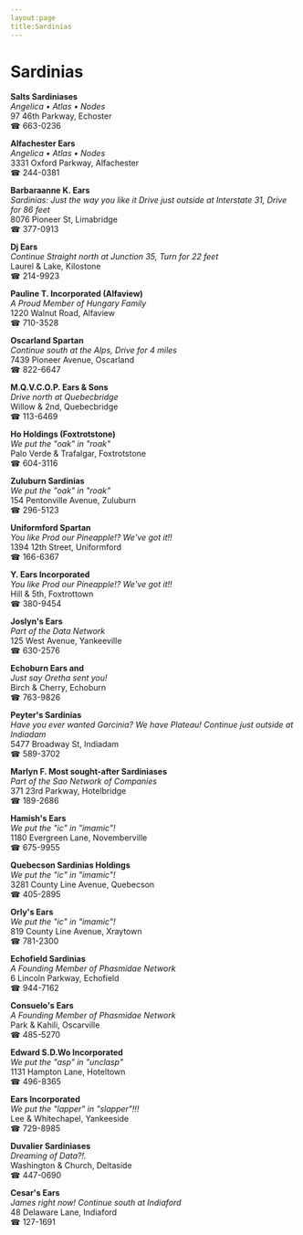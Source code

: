```yaml
---
layout:page
title:Sardinias
---
```

# Sardinias

**Salts Sardiniases**  
_Angelica • Atlas • Nodes_  
97 46th Parkway, Echoster  
☎ 663-0236



**Alfachester Ears**  
_Angelica • Atlas • Nodes_  
3331 Oxford Parkway, Alfachester  
☎ 244-0381



**Barbaraanne K. Ears**  
_Sardinias: Just the way you like it 
Drive just outside at Interstate 31, Drive for 86 feet_  
8076 Pioneer St, Limabridge  
☎ 377-0913



**Dj Ears**  
_Continue Straight north at Junction 35, Turn for 22 feet_  
Laurel & Lake, Kilostone  
☎ 214-9923



**Pauline T. Incorporated (Alfaview)**  
_A Proud Member of Hungary Family_  
1220 Walnut Road, Alfaview  
☎ 710-3528



**Oscarland Spartan**  
_Continue south at the Alps, Drive for 4 miles_  
7439 Pioneer Avenue, Oscarland  
☎ 822-6647



**M.Q.V.C.O.P. Ears & Sons**  
_Drive north at Quebecbridge_  
Willow & 2nd, Quebecbridge  
☎ 113-6469



**Ho Holdings (Foxtrotstone)**  
_We put the "oak" in "roak"_  
Palo Verde & Trafalgar, Foxtrotstone  
☎ 604-3116



**Zuluburn Sardinias**  
_We put the "oak" in "roak"_  
154 Pentonville Avenue, Zuluburn  
☎ 296-5123



**Uniformford Spartan**  
_You like Prod our Pineapple!? We've got it!!_  
1394 12th Street, Uniformford  
☎ 166-6367



**Y. Ears Incorporated**  
_You like Prod our Pineapple!? We've got it!!_  
Hill & 5th, Foxtrottown  
☎ 380-9454



**Joslyn's Ears**  
_Part of the Data Network_  
125 West Avenue, Yankeeville  
☎ 630-2576



**Echoburn Ears and**  
_Just say Oretha sent you!_  
Birch & Cherry, Echoburn  
☎ 763-9826



**Peyter's Sardinias**  
_Have you ever wanted Garcinia? We have Plateau! 
Continue just outside at Indiadam_  
5477 Broadway St, Indiadam  
☎ 589-3702



**Marlyn F. Most sought-after Sardiniases**  
_Part of the Sao Network of Companies_  
371 23rd Parkway, Hotelbridge  
☎ 189-2686



**Hamish's Ears**  
_We put the "ic" in "imamic"!_  
1180 Evergreen Lane, Novemberville  
☎ 675-9955



**Quebecson Sardinias Holdings**  
_We put the "ic" in "imamic"!_  
3281 County Line Avenue, Quebecson  
☎ 405-2895



**Orly's Ears**  
_We put the "ic" in "imamic"!_  
819 County Line Avenue, Xraytown  
☎ 781-2300



**Echofield Sardinias**  
_A Founding Member of Phasmidae Network_  
6 Lincoln Parkway, Echofield  
☎ 944-7162



**Consuelo's Ears**  
_A Founding Member of Phasmidae Network_  
Park & Kahili, Oscarville  
☎ 485-5270



**Edward S.D.Wo Incorporated**  
_We put the "asp" in "unclasp"_  
1131 Hampton Lane, Hoteltown  
☎ 496-8365



**Ears Incorporated**  
_We put the "lapper" in "slapper"!!!_  
Lee & Whitechapel, Yankeeside  
☎ 729-8985



**Duvalier Sardiniases**  
_Dreaming of Data?!._  
Washington & Church, Deltaside  
☎ 447-0690



**Cesar's Ears**  
_James right now! 
Continue south at Indiaford_  
48 Delaware Lane, Indiaford  
☎ 127-1691



